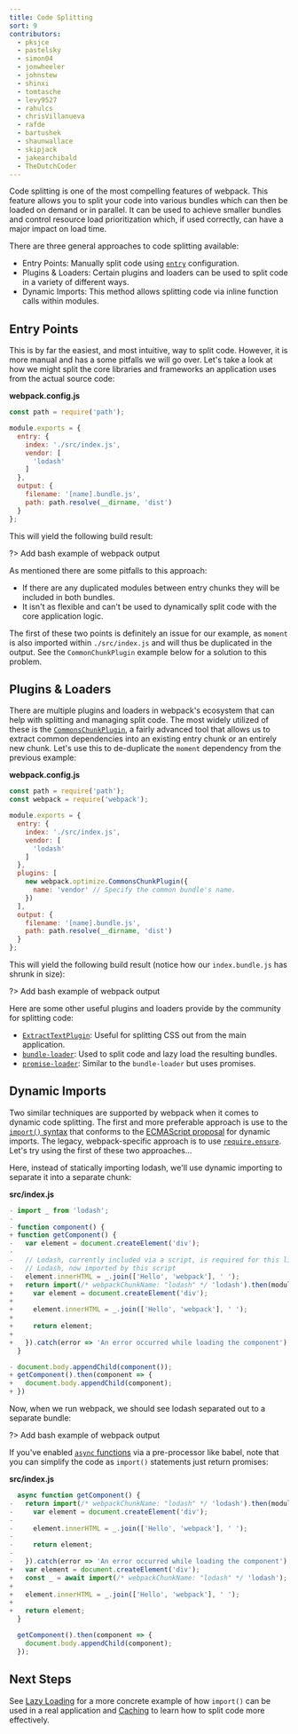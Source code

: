 ```yaml
---
title: Code Splitting
sort: 9
contributors:
  - pksjce
  - pastelsky
  - simon04
  - jonwheeler
  - johnstew
  - shinxi
  - tomtasche
  - levy9527
  - rahulcs
  - chrisVillanueva
  - rafde
  - bartushek
  - shaunwallace
  - skipjack
  - jakearchibald
  - TheDutchCoder
---
```


Code splitting is one of the most compelling features of webpack. This feature allows you to split your code into various bundles which can then be loaded on demand or in parallel. It can be used to achieve smaller bundles and control resource load prioritization which, if used correctly, can have a major impact on load time.

There are three general approaches to code splitting available:

- Entry Points: Manually split code using [`entry`](/configuration/entry-context) configuration.
- Plugins & Loaders: Certain plugins and loaders can be used to split code in a variety of different ways.
- Dynamic Imports: This method allows splitting code via inline function calls within modules.


## Entry Points

This is by far the easiest, and most intuitive, way to split code. However, it is more manual and has a some pitfalls we will go over. Let's take a look at how we might split the core libraries and frameworks an application uses from the actual source code:

__webpack.config.js__

``` js
const path = require('path');

module.exports = {
  entry: {
    index: './src/index.js',
    vendor: [
      'lodash'
    ]
  },
  output: {
    filename: '[name].bundle.js',
    path: path.resolve(__dirname, 'dist')
  }
};
```

This will yield the following build result:

?> Add bash example of webpack output

As mentioned there are some pitfalls to this approach:

- If there are any duplicated modules between entry chunks they will be included in both bundles.
- It isn't as flexible and can't be used to dynamically split code with the core application logic.

The first of these two points is definitely an issue for our example, as `moment` is also imported within `./src/index.js` and will thus be duplicated in the output. See the `CommonChunkPlugin` example below for a solution to this problem.


## Plugins & Loaders

There are multiple plugins and loaders in webpack's ecosystem that can help with splitting and managing split code. The most widely utilized of these is the [`CommonsChunkPlugin`](/plugins/commons-chunk-plugin), a fairly advanced tool that allows us to extract common dependencies into an existing entry chunk or an entirely new chunk. Let's use this to de-duplicate the `moment` dependency from the previous example:

__webpack.config.js__

``` js
const path = require('path');
const webpack = require('webpack');

module.exports = {
  entry: {
    index: './src/index.js',
    vendor: [
      'lodash'
    ]
  },
  plugins: [
    new webpack.optimize.CommonsChunkPlugin({
      name: 'vendor' // Specify the common bundle's name.
    })
  ],
  output: {
    filename: '[name].bundle.js',
    path: path.resolve(__dirname, 'dist')
  }
};
```

This will yield the following build result (notice how our `index.bundle.js` has shrunk in size):

?> Add bash example of webpack output

Here are some other useful plugins and loaders provide by the community for splitting code:

- [`ExtractTextPlugin`](/plugins/extract-text-webpack-plugin): Useful for splitting CSS out from the main application.
- [`bundle-loader`](/loaders/bundle-loader): Used to split code and lazy load the resulting bundles.
- [`promise-loader`](https://github.com/gaearon/promise-loader): Similar to the `bundle-loader` but uses promises.


## Dynamic Imports

Two similar techniques are supported by webpack when it comes to dynamic code splitting. The first and more preferable approach is use to the [`import()` syntax](/api/module-methods#import-) that conforms to the [ECMAScript proposal](https://github.com/tc39/proposal-dynamic-import) for dynamic imports. The legacy, webpack-specific approach is to use [`require.ensure`](/api/module-methods#require-ensure). Let's try using the first of these two approaches...

Here, instead of statically importing lodash, we'll use dynamic importing to separate it into a separate chunk:

__src/index.js__

```javascript
- import _ from 'lodash';
-
- function component() {
+ function getComponent() {
-   var element = document.createElement('div');
-
-   // Lodash, currently included via a script, is required for this line to work
-   // Lodash, now imported by this script
-   element.innerHTML = _.join(['Hello', 'webpack'], ' ');
+   return import(/* webpackChunkName: "lodash" */ 'lodash').then(module => {
+     var element = document.createElement('div');
+
+     element.innerHTML = _.join(['Hello', 'webpack'], ' ');
+
+     return element;
+
+   }).catch(error => 'An error occurred while loading the component');
  }

- document.body.appendChild(component());
+ getComponent().then(component => {
+   document.body.appendChild(component);
+ })
```

Now, when we run webpack, we should see lodash separated out to a separate bundle:

?> Add bash example of webpack output

If you've enabled [`async` functions](https://developer.mozilla.org/en-US/docs/Web/JavaScript/Reference/Statements/async_function) via a pre-processor like babel, note that you can simplify the code as `import()` statements just return promises:

__src/index.js__

```javascript
  async function getComponent() {
-   return import(/* webpackChunkName: "lodash" */ 'lodash').then(module => {
-     var element = document.createElement('div');
-
-     element.innerHTML = _.join(['Hello', 'webpack'], ' ');
-
-     return element;
-
-   }).catch(error => 'An error occurred while loading the component');
+   var element = document.createElement('div');
+   const _ = await import(/* webpackChunkName: "lodash" */ 'lodash');
+
+   element.innerHTML = _.join(['Hello', 'webpack'], ' ');
+
+   return element;
  }

  getComponent().then(component => {
    document.body.appendChild(component);
  });
```


## Next Steps

See [Lazy Loading](/guides/lazy-loading) for a more concrete example of how `import()` can be used in a real application and [Caching](/guides/caching) to learn how to split code more effectively.
